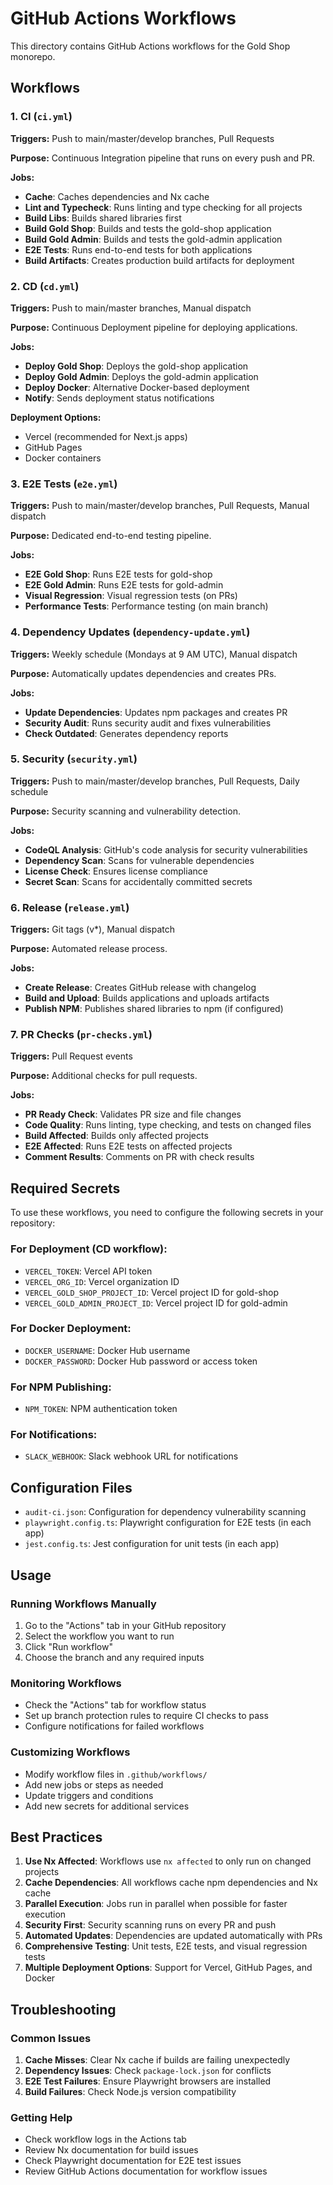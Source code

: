 # GitHub Actions Workflows

This directory contains GitHub Actions workflows for the Gold Shop monorepo.

## Workflows

### 1. CI (`ci.yml`)

**Triggers:** Push to main/master/develop branches, Pull Requests

**Purpose:** Continuous Integration pipeline that runs on every push and PR.

**Jobs:**

- **Cache**: Caches dependencies and Nx cache
- **Lint and Typecheck**: Runs linting and type checking for all projects
- **Build Libs**: Builds shared libraries first
- **Build Gold Shop**: Builds and tests the gold-shop application
- **Build Gold Admin**: Builds and tests the gold-admin application
- **E2E Tests**: Runs end-to-end tests for both applications
- **Build Artifacts**: Creates production build artifacts for deployment

### 2. CD (`cd.yml`)

**Triggers:** Push to main/master branches, Manual dispatch

**Purpose:** Continuous Deployment pipeline for deploying applications.

**Jobs:**

- **Deploy Gold Shop**: Deploys the gold-shop application
- **Deploy Gold Admin**: Deploys the gold-admin application
- **Deploy Docker**: Alternative Docker-based deployment
- **Notify**: Sends deployment status notifications

**Deployment Options:**

- Vercel (recommended for Next.js apps)
- GitHub Pages
- Docker containers

### 3. E2E Tests (`e2e.yml`)

**Triggers:** Push to main/master/develop branches, Pull Requests, Manual dispatch

**Purpose:** Dedicated end-to-end testing pipeline.

**Jobs:**

- **E2E Gold Shop**: Runs E2E tests for gold-shop
- **E2E Gold Admin**: Runs E2E tests for gold-admin
- **Visual Regression**: Visual regression tests (on PRs)
- **Performance Tests**: Performance testing (on main branch)

### 4. Dependency Updates (`dependency-update.yml`)

**Triggers:** Weekly schedule (Mondays at 9 AM UTC), Manual dispatch

**Purpose:** Automatically updates dependencies and creates PRs.

**Jobs:**

- **Update Dependencies**: Updates npm packages and creates PR
- **Security Audit**: Runs security audit and fixes vulnerabilities
- **Check Outdated**: Generates dependency reports

### 5. Security (`security.yml`)

**Triggers:** Push to main/master/develop branches, Pull Requests, Daily schedule

**Purpose:** Security scanning and vulnerability detection.

**Jobs:**

- **CodeQL Analysis**: GitHub's code analysis for security vulnerabilities
- **Dependency Scan**: Scans for vulnerable dependencies
- **License Check**: Ensures license compliance
- **Secret Scan**: Scans for accidentally committed secrets

### 6. Release (`release.yml`)

**Triggers:** Git tags (v\*), Manual dispatch

**Purpose:** Automated release process.

**Jobs:**

- **Create Release**: Creates GitHub release with changelog
- **Build and Upload**: Builds applications and uploads artifacts
- **Publish NPM**: Publishes shared libraries to npm (if configured)

### 7. PR Checks (`pr-checks.yml`)

**Triggers:** Pull Request events

**Purpose:** Additional checks for pull requests.

**Jobs:**

- **PR Ready Check**: Validates PR size and file changes
- **Code Quality**: Runs linting, type checking, and tests on changed files
- **Build Affected**: Builds only affected projects
- **E2E Affected**: Runs E2E tests on affected projects
- **Comment Results**: Comments on PR with check results

## Required Secrets

To use these workflows, you need to configure the following secrets in your repository:

### For Deployment (CD workflow):

- `VERCEL_TOKEN`: Vercel API token
- `VERCEL_ORG_ID`: Vercel organization ID
- `VERCEL_GOLD_SHOP_PROJECT_ID`: Vercel project ID for gold-shop
- `VERCEL_GOLD_ADMIN_PROJECT_ID`: Vercel project ID for gold-admin

### For Docker Deployment:

- `DOCKER_USERNAME`: Docker Hub username
- `DOCKER_PASSWORD`: Docker Hub password or access token

### For NPM Publishing:

- `NPM_TOKEN`: NPM authentication token

### For Notifications:

- `SLACK_WEBHOOK`: Slack webhook URL for notifications

## Configuration Files

- `audit-ci.json`: Configuration for dependency vulnerability scanning
- `playwright.config.ts`: Playwright configuration for E2E tests (in each app)
- `jest.config.ts`: Jest configuration for unit tests (in each app)

## Usage

### Running Workflows Manually

1. Go to the "Actions" tab in your GitHub repository
2. Select the workflow you want to run
3. Click "Run workflow"
4. Choose the branch and any required inputs

### Monitoring Workflows

- Check the "Actions" tab for workflow status
- Set up branch protection rules to require CI checks to pass
- Configure notifications for failed workflows

### Customizing Workflows

- Modify workflow files in `.github/workflows/`
- Add new jobs or steps as needed
- Update triggers and conditions
- Add new secrets for additional services

## Best Practices

1. **Use Nx Affected**: Workflows use `nx affected` to only run on changed projects
2. **Cache Dependencies**: All workflows cache npm dependencies and Nx cache
3. **Parallel Execution**: Jobs run in parallel when possible for faster execution
4. **Security First**: Security scanning runs on every PR and push
5. **Automated Updates**: Dependencies are updated automatically with PRs
6. **Comprehensive Testing**: Unit tests, E2E tests, and visual regression tests
7. **Multiple Deployment Options**: Support for Vercel, GitHub Pages, and Docker

## Troubleshooting

### Common Issues

1. **Cache Misses**: Clear Nx cache if builds are failing unexpectedly
2. **Dependency Issues**: Check `package-lock.json` for conflicts
3. **E2E Test Failures**: Ensure Playwright browsers are installed
4. **Build Failures**: Check Node.js version compatibility

### Getting Help

- Check workflow logs in the Actions tab
- Review Nx documentation for build issues
- Check Playwright documentation for E2E test issues
- Review GitHub Actions documentation for workflow issues
